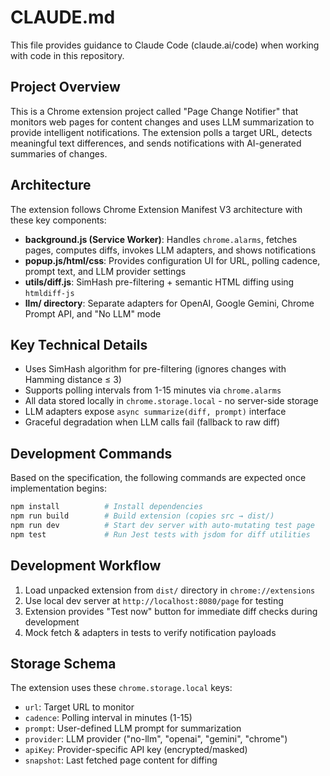 # CLAUDE.md

This file provides guidance to Claude Code (claude.ai/code) when working with code in this repository.

## Project Overview

This is a Chrome extension project called "Page Change Notifier" that monitors web pages for content changes and uses LLM summarization to provide intelligent notifications. The extension polls a target URL, detects meaningful text differences, and sends notifications with AI-generated summaries of changes.

## Architecture

The extension follows Chrome Extension Manifest V3 architecture with these key components:

- **background.js (Service Worker)**: Handles `chrome.alarms`, fetches pages, computes diffs, invokes LLM adapters, and shows notifications
- **popup.js/html/css**: Provides configuration UI for URL, polling cadence, prompt text, and LLM provider settings
- **utils/diff.js**: SimHash pre-filtering + semantic HTML diffing using `htmldiff-js`
- **llm/ directory**: Separate adapters for OpenAI, Google Gemini, Chrome Prompt API, and "No LLM" mode

## Key Technical Details

- Uses SimHash algorithm for pre-filtering (ignores changes with Hamming distance ≤ 3)
- Supports polling intervals from 1-15 minutes via `chrome.alarms`
- All data stored locally in `chrome.storage.local` - no server-side storage
- LLM adapters expose `async summarize(diff, prompt)` interface
- Graceful degradation when LLM calls fail (fallback to raw diff)

## Development Commands

Based on the specification, the following commands are expected once implementation begins:

```bash
npm install          # Install dependencies
npm run build        # Build extension (copies src → dist/)
npm run dev          # Start dev server with auto-mutating test page
npm test             # Run Jest tests with jsdom for diff utilities
```

## Development Workflow

1. Load unpacked extension from `dist/` directory in `chrome://extensions`
2. Use local dev server at `http://localhost:8080/page` for testing
3. Extension provides "Test now" button for immediate diff checks during development
4. Mock fetch & adapters in tests to verify notification payloads

## Storage Schema

The extension uses these `chrome.storage.local` keys:
- `url`: Target URL to monitor
- `cadence`: Polling interval in minutes (1-15)
- `prompt`: User-defined LLM prompt for summarization
- `provider`: LLM provider ("no-llm", "openai", "gemini", "chrome")
- `apiKey`: Provider-specific API key (encrypted/masked)
- `snapshot`: Last fetched page content for diffing
